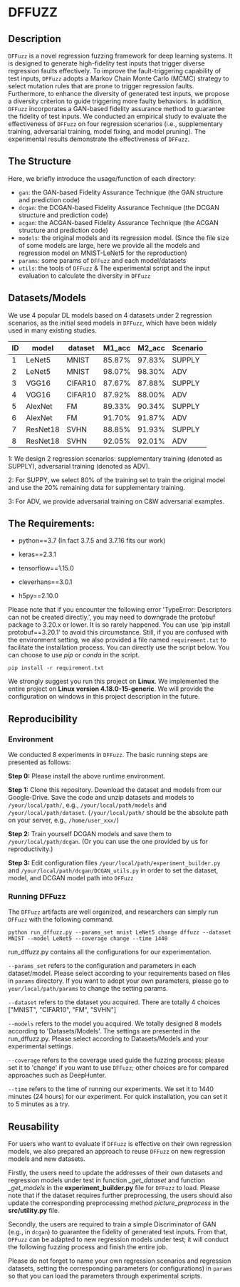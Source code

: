 # DFFUZZ

## Description

`DFFuzz` is a novel regression fuzzing framework for deep learning systems. It is designed to generate high-fidelity test inputs that trigger diverse regression faults effectively. To improve the fault-triggering capability of test inputs, `DFFuzz` adopts a Markov Chain Monte Carlo (MCMC) strategy to select mutation rules that are prone to trigger regression faults. Furthermore, to enhance the diversity of generated test inputs, we propose a diversity criterion to guide triggering more faulty behaviors. In addition, `DFFuzz` incorporates a GAN-based fidelity assurance method to guarantee the fidelity of test inputs. We conducted an empirical study to evaluate the effectiveness of `DFFuzz` on four regression scenarios (i.e., supplementary training, adversarial training, model fixing, and model pruning). The experimental results demonstrate the effectiveness of `DFFuzz`.



## The Structure

Here, we briefly introduce the usage/function of each directory: 

- `gan`: the GAN-based Fidelity Assurance Technique (the GAN structure and prediction code)
- `dcgan`: the DCGAN-based Fidelity Assurance Technique (the DCGAN structure and prediction code)
- `acgan`: the ACGAN-based Fidelity Assurance Technique (the ACGAN structure and prediction code)
- `models`: the original models and its regression model. (Since the file size of some models are large, here we provide all the models and regression model on MNIST-LeNet5 for the reproduction)
- `params`: some params of `DFFuzz` and each model/datasets
- `utils`: the tools of `DFFuzz` & The experimental script and the input evaluation to calculate the diversity in `DFFuzz`


## Datasets/Models

We use 4 popular DL models based on 4 datasets under 2 regression scenarios, as the initial seed models in `DFFuzz`, which have been widely used in many existing studies.

| ID   | model    | dataset | M1_acc | M2_acc | Scenario |
| ---- | -------- | ------- | ------ | ------ | -------- |
| 1    | LeNet5   | MNIST   | 85.87% | 97.83% | SUPPLY   |
| 2    | LeNet5   | MNIST   | 98.07% | 98.30% | ADV      |
| 3    | VGG16    | CIFAR10 | 87.67% | 87.88% | SUPPLY   |
| 4    | VGG16    | CIFAR10 | 87.92% | 88.00% | ADV      |
| 5    | AlexNet  | FM      | 89.33% | 90.34% | SUPPLY   |
| 6    | AlexNet  | FM      | 91.70% | 91.87% | ADV      |
| 7    | ResNet18 | SVHN    | 88.85% | 91.93% | SUPPLY   |
| 8    | ResNet18 | SVHN    | 92.05% | 92.01% | ADV      |



1: We design 2 regression scenarios: supplementary training (denoted as SUPPLY), adversarial training (denoted as ADV).

2: For SUPPY, we select 80% of the training set to train the original model and use the 20% remaining data for supplementary training.

3: For ADV, we provide adversarial training on C&W adversarial examples.

## The Requirements:

- python==3.7  (In fact 3.7.5 and 3.7.16 fits our work)

- keras==2.3.1 

- tensorflow==1.15.0 

- cleverhans==3.0.1  

- h5py==2.10.0

Please note that if you encounter the following error 'TypeError: Descriptors can not be created directly.', you may need to downgrade the protobuf package to 3.20.x or lower. It is so rarely happened. You can use 'pip install protobuf==3.20.1' to avoid this circumstance. Still, if you are confused with the environment setting, we also provided a file named `requirement.txt` to facilitate the installation process. You can directly use the script below. You can choose to use _pip_ or _conda_ in the script. 

~~~
pip install -r requirement.txt
~~~

We strongly suggest you run this project on **Linux**. We implemented the entire project on **Linux version 4.18.0-15-generic**. We will provide the configuration on windows in this project description in the future.


## Reproducibility

### Environment

We conducted 8 experiments in `DFFuzz`. The basic running steps are presented as follows:

**Step 0:** Please install the above runtime environment.

**Step 1:** Clone this repository. Download the dataset and models from our Google-Drive. 
Save the code and unzip datasets and models to `/your/local/path/`, e.g., `/your/local/path/models` and `/your/local/path/dataset`. 
(`/your/local/path/` should be the absolute path on your server, e.g., `/home/user_xxx/`) 

**Step 2:** Train yourself DCGAN models and save them to `/your/local/path/dcgan`. (Or you can use the one provided by us for reproductivity.)

**Step 3:** Edit configuration files `/your/local/path/experiment_builder.py` and `/your/local/path/dcgan/DCGAN_utils.py` in order to set the dataset, model, and DCGAN model path into `DFFuzz`

### Running DFFuzz

The `DFFuzz` artifacts are well organized, and researchers can simply run `DFFuzz` with the following command.

~~~
python run_dffuzz.py --params_set mnist LeNet5 change dffuzz --dataset MNIST --model LeNet5 --coverage change --time 1440
~~~

run_dffuzz.py contains all the configurations for our experimentation.

`--params_set` refers to the configuration and parameters in each dataset/model. Please select according to your requirements based on files in `params` directory. 
            If you want to adopt your own parameters, please go to `your/local/path/params` to change the setting params.

`--dataset` refers to the dataset you acquired. There are totally 4 choices ["MNIST", "CIFAR10", "FM", "SVHN"]

`--models` refers to the model you acquired. We totally designed 8 models according to 'Datasets/Models'. The settings are presented in the run_dffuzz.py. 
            Please select according to Datasets/Models and your experimental settings.

`--coverage` refers to the coverage used guide the fuzzing process; please set it to 'change' if you want to use `DFFuzz`; other choices are for compared approaches such as DeepHunter.

`--time` refers to the time of running our experiments. We set it to 1440 minutes (24 hours) for our experiment. For quick installation, you can set it to 5 minutes as a try.

## Reusability

For users who want to evaluate if `DFFuzz` is effective on their own regression models, we also prepared an approach to reuse `DFFuzz` on new regression models and new datasets.

Firstly, the users need to update the addresses of their own datasets and regression models under test in function _\_get\_dataset_ and function _\_get\_models_ in the **experiment\_builder.py** file for `DFFuzz` to load. Please note that if the dataset requires further preprocessing, the users should also update the corresponding preprocessing method _picture\_preprocess_ in the **src/utility.py** file. 

Secondly, the users are required to train a simple Discriminator of GAN (e.g., in `dcgan`) to guarantee the fidelity of generated test inputs. From that, `DFFuzz` can be adapted to new regression models under test; it will conduct the following fuzzing process and finish the entire job. 

Please do not forget to name your own regression scenarios and regression datasets, setting the corresponding parameters (or configurations) in `params` so that you can load the parameters through experimental scripts.
